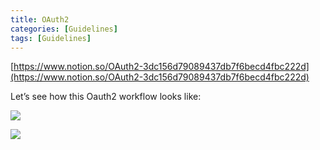 ```yaml
---
title: OAuth2
categories: [Guidelines]
tags: [Guidelines]
---
```


[https://www.notion.so/OAuth2-3dc156d79089437db7f6becd4fbc222d](https://www.notion.so/OAuth2-3dc156d79089437db7f6becd4fbc222d)


Let’s see how this Oauth2 workflow looks like:


![](https://prod-files-secure.s3.us-west-2.amazonaws.com/9960fb2a-b75e-4bea-a8f9-b00925db1215/3bce41e0-99e8-4ebd-9701-e2bc9cbb79a2/Untitled.png?X-Amz-Algorithm=AWS4-HMAC-SHA256&X-Amz-Content-Sha256=UNSIGNED-PAYLOAD&X-Amz-Credential=ASIAZI2LB466XDG7FP7O%2F20250406%2Fus-west-2%2Fs3%2Faws4_request&X-Amz-Date=20250406T202152Z&X-Amz-Expires=3600&X-Amz-Security-Token=IQoJb3JpZ2luX2VjENP%2F%2F%2F%2F%2F%2F%2F%2F%2F%2FwEaCXVzLXdlc3QtMiJHMEUCIAe188Aqq5D0VjUp4PBlX1W3UQ4OwAOLsbX4cbNnvg8fAiEAlNOWvrFKUEdY%2FiKv1gBr%2BtRvlXkFFbJOOyVd7t81vtIq%2FwMITBAAGgw2Mzc0MjMxODM4MDUiDEja8zEcBHSF29%2FgHCrcA943ERi6b6ySMniC%2BHx%2BvkBBE4E9bxvIdIvA4HZbRaKxDHF2ANrYUPwbZhYvnzqwx2YONNL6qF%2BVxpcnbf1qA1K2%2FzhKGYwcqbp83ODp%2Bfges8Fjpbst8sKLsqoZ0DPJAd92cbnE5jl0MrLD6ax%2F5VoXsqrVeaNFGOKjwtqk7uuDgRX6qnPxMAqB1y6OZwL%2FzL%2FkILw0oBJ7xLQGvBn8gQDLUl2kk15Ib%2FyHRmnfMezEz71Id7imAEUHIrro7t8Uuy4bzUPJkynTBM%2FX7DtOX3gxspWrpkyBafW3q84tCKarA%2FUu2nXn1N161XH8hqZ9f3%2BXI9VJQ7HTgywLuI8xhpc4hGRK79%2FsNusshT66G0ee%2FOnA7ICtdJmoHg2clurOBmEiQUrk9TQgEfnh%2FiUKxWuXgqJi8xMY3dnwl2urrQ0feBK17DQJ1yZtajJOkcKDOqYdXM4f8xzfO95lBl408iBs%2BT2kqo6dKpev8BhDMK5lhtGLFUyrJK0bwWC1kwI5Lj27F%2FcUGFc4bBGtGNzzCVXS8q3JDzhR3Mi75Wcyf5omYTzqTBl9cc6gpu7zP%2FU0dU9vFaP1Gt3qcQbWjwH8O7GJmPGNVvT4%2FXVhc0qJEztoics2FwVrvoVgvGI3MKOey78GOqUBVHzJUyIgV1A8uVO7Tc9NzFfezBLuARrVnoBrUAtcBhTWYlP7BGks%2Bobhy9o18DO13KBw2YS3ONQtFMDpstIMfk5%2B4%2FxJvmfPMdgy9NWGVi5UwOognDy5ftjImrJDqpWHxv1D%2BKcwVit6E8copHq6SXWA8Ib6KCBbLGYd37Gsc%2F8EdlH4VrC9Wfl0oZ4R6RmdU0GZ7b97jzC6lONifnCsLPSn4YHw&X-Amz-Signature=64848c719380ad32882c49a273167c84e4265b28b03a6abd8530187c9dab9e30&X-Amz-SignedHeaders=host&x-id=GetObject)


![](https://prod-files-secure.s3.us-west-2.amazonaws.com/9960fb2a-b75e-4bea-a8f9-b00925db1215/27d32b66-de43-41de-80f7-7edb81d1190f/Untitled.png?X-Amz-Algorithm=AWS4-HMAC-SHA256&X-Amz-Content-Sha256=UNSIGNED-PAYLOAD&X-Amz-Credential=ASIAZI2LB466XDG7FP7O%2F20250406%2Fus-west-2%2Fs3%2Faws4_request&X-Amz-Date=20250406T202152Z&X-Amz-Expires=3600&X-Amz-Security-Token=IQoJb3JpZ2luX2VjENP%2F%2F%2F%2F%2F%2F%2F%2F%2F%2FwEaCXVzLXdlc3QtMiJHMEUCIAe188Aqq5D0VjUp4PBlX1W3UQ4OwAOLsbX4cbNnvg8fAiEAlNOWvrFKUEdY%2FiKv1gBr%2BtRvlXkFFbJOOyVd7t81vtIq%2FwMITBAAGgw2Mzc0MjMxODM4MDUiDEja8zEcBHSF29%2FgHCrcA943ERi6b6ySMniC%2BHx%2BvkBBE4E9bxvIdIvA4HZbRaKxDHF2ANrYUPwbZhYvnzqwx2YONNL6qF%2BVxpcnbf1qA1K2%2FzhKGYwcqbp83ODp%2Bfges8Fjpbst8sKLsqoZ0DPJAd92cbnE5jl0MrLD6ax%2F5VoXsqrVeaNFGOKjwtqk7uuDgRX6qnPxMAqB1y6OZwL%2FzL%2FkILw0oBJ7xLQGvBn8gQDLUl2kk15Ib%2FyHRmnfMezEz71Id7imAEUHIrro7t8Uuy4bzUPJkynTBM%2FX7DtOX3gxspWrpkyBafW3q84tCKarA%2FUu2nXn1N161XH8hqZ9f3%2BXI9VJQ7HTgywLuI8xhpc4hGRK79%2FsNusshT66G0ee%2FOnA7ICtdJmoHg2clurOBmEiQUrk9TQgEfnh%2FiUKxWuXgqJi8xMY3dnwl2urrQ0feBK17DQJ1yZtajJOkcKDOqYdXM4f8xzfO95lBl408iBs%2BT2kqo6dKpev8BhDMK5lhtGLFUyrJK0bwWC1kwI5Lj27F%2FcUGFc4bBGtGNzzCVXS8q3JDzhR3Mi75Wcyf5omYTzqTBl9cc6gpu7zP%2FU0dU9vFaP1Gt3qcQbWjwH8O7GJmPGNVvT4%2FXVhc0qJEztoics2FwVrvoVgvGI3MKOey78GOqUBVHzJUyIgV1A8uVO7Tc9NzFfezBLuARrVnoBrUAtcBhTWYlP7BGks%2Bobhy9o18DO13KBw2YS3ONQtFMDpstIMfk5%2B4%2FxJvmfPMdgy9NWGVi5UwOognDy5ftjImrJDqpWHxv1D%2BKcwVit6E8copHq6SXWA8Ib6KCBbLGYd37Gsc%2F8EdlH4VrC9Wfl0oZ4R6RmdU0GZ7b97jzC6lONifnCsLPSn4YHw&X-Amz-Signature=07267637bdeab57b8a3c41abe8f3797356ea75a02c82c99a813ded5cc6d678fd&X-Amz-SignedHeaders=host&x-id=GetObject)

